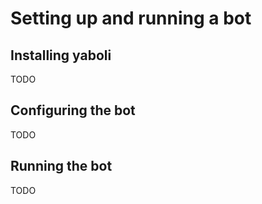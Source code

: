 # Setting up and running a bot

## Installing yaboli

TODO

## Configuring the bot

TODO

## Running the bot

TODO
